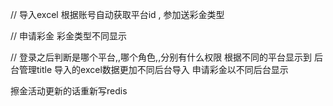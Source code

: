 // 导入excel 根据账号自动获取平台id , 参加送彩金类型

// 申请彩金   彩金类型不同显示

// 登录之后判断是哪个平台,,哪个角色,,分别有什么权限
   根据不同的平台显示到 后台管理title
   导入的excel数据更加不同后台导入
   申请彩金以不同后台显示

   擦金活动更新的话重新写redis
   
   

